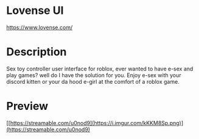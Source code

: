 # Lovense UI
https://www.lovense.com/

# Description 
Sex toy controller user interface for roblox, ever wanted to have e-sex and play games? well do I have the solution for you. Enjoy e-sex with your discord kitten or your da hood e-girl at the comfort of a roblox game.

# Preview 
[[https://streamable.com/u0nod9](https://i.imgur.com/kKKM8Sp.png)](https://streamable.com/u0nod9)
